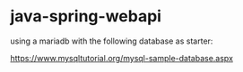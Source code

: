 # java-spring-webapi

using a mariadb with the following database as starter:

https://www.mysqltutorial.org/mysql-sample-database.aspx

